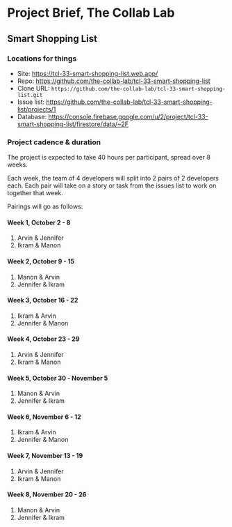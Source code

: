 # Project Brief, The Collab Lab

## Smart Shopping List

### Locations for things

- Site: https://tcl-33-smart-shopping-list.web.app/
- Repo: https://github.com/the-collab-lab/tcl-33-smart-shopping-list
- Clone URL: `https://github.com/the-collab-lab/tcl-33-smart-shopping-list.git`
- Issue list: https://github.com/the-collab-lab/tcl-33-smart-shopping-list/projects/1
- Database: https://console.firebase.google.com/u/2/project/tcl-33-smart-shopping-list/firestore/data/~2F

### Project cadence & duration

The project is expected to take 40 hours per participant, spread over 8 weeks.

Each week, the team of 4 developers will split into 2 pairs of 2 developers each. Each pair will take on a story or task from the issues list to work on together that week.

Pairings will go as follows:

#### Week 1, October 2 - 8

1. Arvin & Jennifer
2. Ikram & Manon

#### Week 2, October 9 - 15

1. Manon & Arvin
2. Jennifer & Ikram

#### Week 3, October 16 - 22

1. Ikram & Arvin
2. Jennifer & Manon

#### Week 4, October 23 - 29

1. Arvin & Jennifer
2. Ikram & Manon

#### Week 5, October 30 - November 5

1. Manon & Arvin
2. Jennifer & Ikram

#### Week 6, November 6 - 12

1. Ikram & Arvin
2. Jennifer & Manon

#### Week 7, November 13 - 19

1. Arvin & Jennifer
2. Ikram & Manon

#### Week 8, November 20 - 26

1. Manon & Arvin
2. Jennifer & Ikram
